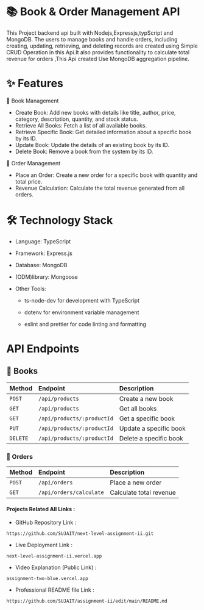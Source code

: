 
# 📚 Book & Order Management API
This Project backend api built with Nodejs,Expressjs,typScript and MongoDB. The users to manage books and handle orders, including creating, updating, retrieving, and deleting records are created using Simple CRUD Operation in this Api.It also provides functionality to calculate total revenue for orders ,This Api created Use MongoDB aggregation pipeline.
#

# ✨ Features
📘 Book Management

* Create Book: Add new books with details like title, author, price, category, description, quantity, and stock status.
* Retrieve All Books: Fetch a list of all available books.
* Retrieve Specific Book: Get detailed information about a specific book by its ID.
* Update Book: Update the details of an existing book by its ID.
* Delete Book: Remove a book from the system by its ID.

🛒 Order Management

* Place an Order: Create a new order for a specific book with quantity and total price.
* Revenue Calculation: Calculate the total revenue generated from all orders.

#
# 🛠️ Technology Stack
* Language: TypeScript
* Framework: Express.js
* Database: MongoDB
* (ODM)library: Mongoose

* Other Tools: 
     * ts-node-dev for development with TypeScript
     * dotenv for environment variable management

     * eslint and prettier for code linting and formatting

# 
# API Endpoints



## 📘 Books


| Method | Endpoint     | **Description** |
| :-------- | :------- | :------------------------- |
| `POST` | `/api/products` | Create a new book |
| `GET` | `/api/products` | Get all books |
| `GET` | `/api/products/:productId` | Get a specific book |
| `PUT` | `/api/products/:productId` | Update a specific book |
| `DELETE` | `/api/products/:productId` | Delete a specific book |


### 🛒 Orders

|Method|Endpoint|Description|
| :-------- | :------- | :-------------------------------- |
| `POST`| `/api/orders` | Place a new order |
| `GET`| `/api/orders/calculate` | Calculate total revenue |

#### Projects Related All Links :
* GitHub Repository Link :
```http
https://github.com/SUJAIT/next-level-assignment-ii.git
```
* Live Deployment Link  :
```http
next-level-assignment-ii.vercel.app
```
* Video Explanation (Public Link) :

```http
assignment-two-blue.vercel.app
```
* Professional README file Link :
```http
https://github.com/SUJAIT/assignment-ii/edit/main/README.md
```
